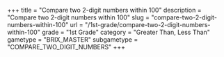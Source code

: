 +++
title = "Compare two 2-digit numbers within 100"
description = "Compare two 2-digit numbers within 100"
slug = "compare-two-2-digit-numbers-within-100"
url = "/1st-grade/compare-two-2-digit-numbers-within-100"
grade = "1st Grade"
category = "Greater Than, Less Than"
gametype = "BRIX_MASTER"
subgametype = "COMPARE_TWO_DIGIT_NUMBERS"
+++
